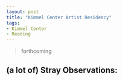 ```yaml
---
layout: post
title: "Kimmel Center Artist Residency"
tags:
- Kimmel Center
- Reading
---
```

> forthcoming

## (a lot of) Stray Observations:
